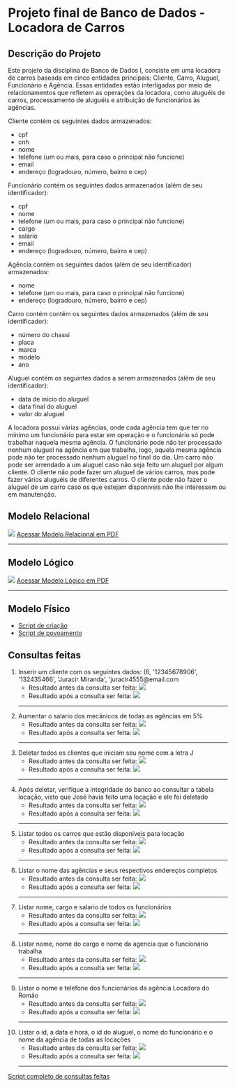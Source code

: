 # Projeto final de Banco de Dados - Locadora de Carros
## Descrição do Projeto
Este projeto da disciplina de Banco de Dados I, consiste em uma locadora de carros baseada em cinco entidades principais: Cliente, Carro, Aluguel, Funcionário e Agência. Essas entidades estão interligadas por meio de relacionamentos que refletem as operações da locadora, como aluguéis de carros, processamento de aluguéis e atribuição de funcionários às agências.

Cliente contém os seguintes dados armazenados:
<ul>
<li>cpf</li>
<li>cnh</li>
<li>nome</li>
<li>telefone (um ou mais, para caso o principal não funcione)</li>
<li>email</li>
<li>endereço (logradouro, número, bairro e cep)</li>
</ul>
Funcionário contém os seguintes dados armazenados (além de seu identificador):
<ul>
  <li>cpf</li>
  <li>nome</li>
  <li>telefone (um ou mais, para caso o principal não funcione)</li>
  <li>cargo</li>
  <li>salário</li>
  <li>email</li>
  <li>endereço (logradouro, número, bairro e cep)</li>
</ul>
Agência contém os seguintes dados (além de seu identificador) armazenados:
<ul>
  <li>nome</li>
  <li>telefone (um ou mais, para caso o principal não funcione)</li>
  <li>endereço (logradouro, número, bairro e cep)</li>
</ul>

Carro contém contém os seguintes dados armazenados (além de seu identificador):
<ul>
  <li>número do chassi</li>
  <li>placa</li>
  <li>marca</li>
  <li>modelo</li>
  <li>ano</li>
</ul>

Aluguel contém os seguintes dados a serem armazenados (além de seu identificador):
<ul>
  <li>data de início do aluguel</li>
  <li>data final do aluguel</li>
  <li>valor do aluguel</li>
</ul>


A locadora possui várias agências, onde cada agência tem que ter no mínimo um funcionário para estar em operação e o funcionário só pode trabalhar naquela mesma agência.
O funcionário pode não ter processado nenhum aluguel na agência em que trabalha, logo, aquela mesma agência pode não ter processado nenhum aluguel no final do dia.
Um carro não pode ser arrendado a um aluguel caso não seja feito um aluguel por algum cliente.
O cliente não pode fazer um aluguel de vários carros, mas pode fazer vários aluguéis de diferentes carros. O cliente pode não fazer o aluguel de um carro caso os que estejam disponíveis não lhe interessem ou em manutenção.

## Modelo Relacional

<img src="https://github.com/JaumCarvalho/Projeto-final-de-Banco-de-Dados/blob/master/modelos/modelo%20relacional.png">
<a href="https://github.com/JaumCarvalho/Projeto-final-de-Banco-de-Dados/blob/master/modelos/modelo%20relacional.pdf">Acessar Modelo Relacional em PDF</a>
<hr>

## Modelo Lógico
<img src="https://github.com/JaumCarvalho/Projeto-final-de-Banco-de-Dados/blob/master/modelos/modelo%20l%C3%B3gico.png">
<a href="https://github.com/JaumCarvalho/Projeto-final-de-Banco-de-Dados/blob/master/modelos/modelo%20l%C3%B3gico.pdf">Acessar Modelo Lógico em PDF</a>
<hr>

## Modelo Físico
<ul>
  <li><a href="https://github.com/JaumCarvalho/Projeto-final-de-Banco-de-Dados/blob/master/modelos/modelo%20f%C3%ADsico/scripts%20sql/locadora_script_criacao.sql">Script de criação</a></li>
  <li><a href="https://github.com/JaumCarvalho/Projeto-final-de-Banco-de-Dados/blob/master/modelos/modelo%20f%C3%ADsico/scripts%20sql/locadora_script_povoa.sql">Script de povoamento</a></li>
</ul>

## Consultas feitas
<ol>
  <li>
    Inserir um cliente com os seguintes dados: (6, '12345678906', '132435466', 'Juracir Miranda', 'juracir4555@email.com
    <ul>
      <li>
        Resultado antes da consulta ser feita:
        <img src="https://github.com/JaumCarvalho/Projeto-final-de-Banco-de-Dados/blob/master/consultas/img/1%20consulta%20-%20antes.png">
      </li>
      <li>
        Resultado após a consulta ser feita:
        <img src="https://github.com/JaumCarvalho/Projeto-final-de-Banco-de-Dados/blob/master/consultas/img/1%20consulta%20-%20depois.png">
      </li>
    </ul>
  </li>
  <hr>
  <li>
    Aumentar o salario dos mecânicos de todas as agências em 5%
    <ul>
      <li>
        Resultado antes da consulta ser feita:
        <img src="https://github.com/JaumCarvalho/Projeto-final-de-Banco-de-Dados/blob/master/consultas/img/2%20consulta%20-%20antes.png">
      </li>
      <li>
        Resultado após a consulta ser feita:
        <img src="https://github.com/JaumCarvalho/Projeto-final-de-Banco-de-Dados/blob/master/consultas/img/2%20consulta%20-%20depois.png">
      </li>
    </ul>
  </li>
  <hr>
  <li>
    Deletar todos os clientes que iniciam seu nome com a letra J
    <ul>
      <li>
        Resultado antes da consulta ser feita:
        <img src="https://github.com/JaumCarvalho/Projeto-final-de-Banco-de-Dados/blob/master/consultas/img/3%20consulta%20-%20antes.png">
      </li>
      <li>
        Resultado após a consulta ser feita:
        <img src="https://github.com/JaumCarvalho/Projeto-final-de-Banco-de-Dados/blob/master/consultas/img/3%20consulta%20-%20depois.png">
      </li>
    </ul>
  </li>
  <hr>
  <li>
    Após deletar, verifique a integridade do banco ao consultar a tabela locação, visto que José havia feito uma locação e ele foi deletado
    <ul>
      <li>
        Resultado antes da consulta ser feita:
        <img src="https://github.com/JaumCarvalho/Projeto-final-de-Banco-de-Dados/blob/master/consultas/img/4%20consulta%20-%20antes.png">
      </li>
      <li>  
        Resultado após a consulta ser feita:
        <img src="https://github.com/JaumCarvalho/Projeto-final-de-Banco-de-Dados/blob/master/consultas/img/4%20consulta%20-%20depois.png">
      </li>
    </ul>
  </li>
  <hr>
  <li>
    Listar todos os carros que estão disponíveis para locação
    <ul>
      <li>
        Resultado antes da consulta ser feita:
        <img src="https://github.com/JaumCarvalho/Projeto-final-de-Banco-de-Dados/blob/master/consultas/img/5%20consulta%20-%20antes.png">
      </li>
      <li>   
        Resultado após a consulta ser feita:
        <img src="https://github.com/JaumCarvalho/Projeto-final-de-Banco-de-Dados/blob/master/consultas/img/5%20consulta%20-%20depois.png">
      </li>
    </ul>
  </li>
  <hr>
  <li>
    Listar o nome das agências e seus respectivos endereços completos
    <ul>
      <li>
        Resultado antes da consulta ser feita:
        <img src="https://github.com/JaumCarvalho/Projeto-final-de-Banco-de-Dados/blob/master/consultas/img/6%20consulta%20-%20antes.png">
      </li>
      <li>   
        Resultado após a consulta ser feita:
        <img src="https://github.com/JaumCarvalho/Projeto-final-de-Banco-de-Dados/blob/master/consultas/img/6%20consulta%20-%20depois.png">
      </li>
    </ul>
  </li>
  <hr>
  <li>
    Listar nome, cargo e salario de todos os funcionários
    <ul>
      <li>
        Resultado antes da consulta ser feita:
        <img src="https://github.com/JaumCarvalho/Projeto-final-de-Banco-de-Dados/blob/master/consultas/img/7%20consulta%20-%20antes.png">
      </li>
      <li>   
        Resultado após a consulta ser feita:
        <img src="https://github.com/JaumCarvalho/Projeto-final-de-Banco-de-Dados/blob/master/consultas/img/7%20consulta%20-%20depois.png">
      </li>
    </ul>
  </li>
  <hr>
  <li>
    Listar nome, nome do cargo e nome da agencia que o funcionário trabalha
    <ul>
      <li>
        Resultado antes da consulta ser feita:
        <img src="https://github.com/JaumCarvalho/Projeto-final-de-Banco-de-Dados/blob/master/consultas/img/8%20consulta%20-%20antes.png">
      </li>
      <li>   
        Resultado após a consulta ser feita:
        <img src="https://github.com/JaumCarvalho/Projeto-final-de-Banco-de-Dados/blob/master/consultas/img/8%20consulta%20-%20depois.png">
      </li>
    </ul>
  </li>
  <hr>
  <li>
    Listar o nome e telefone dos funcionários da agência Locadora do Romão
    <ul>
      <li>
        Resultado antes da consulta ser feita:
        <img src="https://github.com/JaumCarvalho/Projeto-final-de-Banco-de-Dados/blob/master/consultas/img/9%20consulta%20-%20antes.png">
      </li>
      <li>   
        Resultado após a consulta ser feita:
        <img src="https://github.com/JaumCarvalho/Projeto-final-de-Banco-de-Dados/blob/master/consultas/img/9%20consulta%20-%20depois.png">
      </li>
    </ul>
  </li>
  <hr>
  <li>
    Listar o id, a data e hora, o id do aluguel, o nome do funcionário e o nome da agência de todas as locações
    <ul>
      <li>
        Resultado antes da consulta ser feita:
        <img src="https://github.com/JaumCarvalho/Projeto-final-de-Banco-de-Dados/blob/master/consultas/img/10%20consulta%20-%20antes.png">
      </li>
      <li>   
        Resultado após a consulta ser feita:
        <img src="https://github.com/JaumCarvalho/Projeto-final-de-Banco-de-Dados/blob/master/consultas/img/10%20consulta%20-%20depois.png">
      </li>
    </ul>
  </li>
  <hr>
</ol>

<a href="https://github.com/JaumCarvalho/Projeto-final-de-Banco-de-Dados/blob/master/consultas/script_de_consultas.sql">Script completo de consultas feitas</a>
